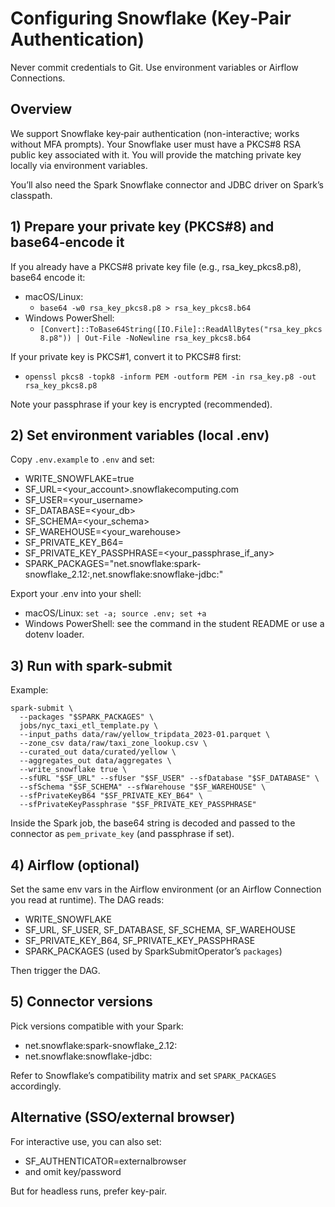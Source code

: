 # Configuring Snowflake (Key‑Pair Authentication)

Never commit credentials to Git. Use environment variables or Airflow Connections.

## Overview

We support Snowflake key‑pair authentication (non-interactive; works without MFA prompts). Your Snowflake user must have a PKCS#8 RSA public key associated with it. You will provide the matching private key locally via environment variables.

You’ll also need the Spark Snowflake connector and JDBC driver on Spark’s classpath.

## 1) Prepare your private key (PKCS#8) and base64-encode it

If you already have a PKCS#8 private key file (e.g., rsa_key_pkcs8.p8), base64 encode it:

- macOS/Linux:
  - `base64 -w0 rsa_key_pkcs8.p8 > rsa_key_pkcs8.b64`
- Windows PowerShell:
  - `[Convert]::ToBase64String([IO.File]::ReadAllBytes("rsa_key_pkcs8.p8")) | Out-File -NoNewline rsa_key_pkcs8.b64`

If your private key is PKCS#1, convert it to PKCS#8 first:
- `openssl pkcs8 -topk8 -inform PEM -outform PEM -in rsa_key.p8 -out rsa_key_pkcs8.p8`

Note your passphrase if your key is encrypted (recommended).

## 2) Set environment variables (local .env)

Copy `.env.example` to `.env` and set:

- WRITE_SNOWFLAKE=true
- SF_URL=<your_account>.snowflakecomputing.com
- SF_USER=<your_username>
- SF_DATABASE=<your_db>
- SF_SCHEMA=<your_schema>
- SF_WAREHOUSE=<your_warehouse>
- SF_PRIVATE_KEY_B64=<paste contents of rsa_key_pkcs8.b64>
- SF_PRIVATE_KEY_PASSPHRASE=<your_passphrase_if_any>
- SPARK_PACKAGES="net.snowflake:spark-snowflake_2.12:<version>,net.snowflake:snowflake-jdbc:<version>"

Export your .env into your shell:
- macOS/Linux: `set -a; source .env; set +a`
- Windows PowerShell: see the command in the student README or use a dotenv loader.

## 3) Run with spark-submit

Example:
```
spark-submit \
  --packages "$SPARK_PACKAGES" \
  jobs/nyc_taxi_etl_template.py \
  --input_paths data/raw/yellow_tripdata_2023-01.parquet \
  --zone_csv data/raw/taxi_zone_lookup.csv \
  --curated_out data/curated/yellow \
  --aggregates_out data/aggregates \
  --write_snowflake true \
  --sfURL "$SF_URL" --sfUser "$SF_USER" --sfDatabase "$SF_DATABASE" \
  --sfSchema "$SF_SCHEMA" --sfWarehouse "$SF_WAREHOUSE" \
  --sfPrivateKeyB64 "$SF_PRIVATE_KEY_B64" \
  --sfPrivateKeyPassphrase "$SF_PRIVATE_KEY_PASSPHRASE"
```

Inside the Spark job, the base64 string is decoded and passed to the connector as `pem_private_key` (and passphrase if set).

## 4) Airflow (optional)

Set the same env vars in the Airflow environment (or an Airflow Connection you read at runtime). The DAG reads:
- WRITE_SNOWFLAKE
- SF_URL, SF_USER, SF_DATABASE, SF_SCHEMA, SF_WAREHOUSE
- SF_PRIVATE_KEY_B64, SF_PRIVATE_KEY_PASSPHRASE
- SPARK_PACKAGES  (used by SparkSubmitOperator’s `packages`)

Then trigger the DAG.

## 5) Connector versions

Pick versions compatible with your Spark:
- net.snowflake:spark-snowflake_2.12:<connector-version>
- net.snowflake:snowflake-jdbc:<jdbc-version>

Refer to Snowflake’s compatibility matrix and set `SPARK_PACKAGES` accordingly.

## Alternative (SSO/external browser)

For interactive use, you can also set:
- SF_AUTHENTICATOR=externalbrowser
- and omit key/password

But for headless runs, prefer key-pair.
